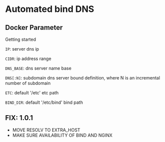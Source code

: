 # Automated bind DNS

## Docker Parameter 

Getting started

`IP`: server dns ip

`CIDR`: ip address range

`DNS_BASE`: dns server name base

`DNS[:N]`: subdomain dns server bound definition, where N is an incremental number of subdomain

`ETC`: default '/etc' etc path

`BIND_DIR`: default '/etc/bind' bind path

## FIX: 1.0.1

* MOVE RESOLV TO EXTRA_HOST
* MAKE SURE AVAILABILITY OF BIND AND NGINX